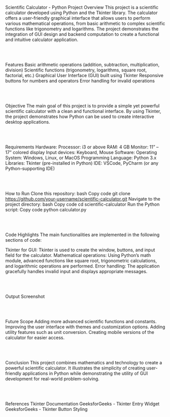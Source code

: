 Scientific Calculator - Python Project
Overview
This project is a scientific calculator developed using Python and the Tkinter library. The calculator offers a user-friendly graphical interface that allows users to perform various mathematical operations, from basic arithmetic to complex scientific functions like trigonometry and logarithms. The project demonstrates the integration of GUI design and backend computation to create a functional and intuitive calculator application.

<br><br>

Features
Basic arithmetic operations (addition, subtraction, multiplication, division)
Scientific functions (trigonometry, logarithms, square root, factorial, etc.)
Graphical User Interface (GUI) built using Tkinter
Responsive buttons for numbers and operators
Error handling for invalid operations

<br><br>

Objective
The main goal of this project is to provide a simple yet powerful scientific calculator with a clean and functional interface. By using Tkinter, the project demonstrates how Python can be used to create interactive desktop applications.

<br><br>

Requirements
Hardware:
Processor: i3 or above
RAM: 4 GB
Monitor: 11” – 17” colored display
Input devices: Keyboard, Mouse
Software:
Operating System: Windows, Linux, or MacOS
Programming Language: Python 3.x
Libraries: Tkinter (pre-installed in Python)
IDE: VSCode, PyCharm (or any Python-supporting IDE)

<br><br>

How to Run
Clone this repository:
bash
Copy code
git clone https://github.com/your-username/scientific-calculator.git
Navigate to the project directory:
bash
Copy code
cd scientific-calculator
Run the Python script:
Copy code
python calculator.py

<br><br>

Code Highlights
The main functionalities are implemented in the following sections of code:

Tkinter for GUI: Tkinter is used to create the window, buttons, and input field for the calculator.
Mathematical operations: Using Python’s math module, advanced functions like square root, trigonometric calculations, and logarithmic operations are performed.
Error handling: The application gracefully handles invalid input and displays appropriate messages.

<br><br>

Output Screenshot

<br><br>

Future Scope
Adding more advanced scientific functions and constants.
Improving the user interface with themes and customization options.
Adding utility features such as unit conversion.
Creating mobile versions of the calculator for easier access.

<br><br>

Conclusion
This project combines mathematics and technology to create a powerful scientific calculator. It illustrates the simplicity of creating user-friendly applications in Python while demonstrating the utility of GUI development for real-world problem-solving.

<br><br>

References
Tkinter Documentation
GeeksforGeeks - Tkinter Entry Widget
GeeksforGeeks - Tkinter Button Styling
